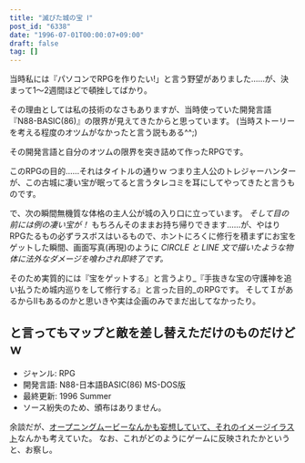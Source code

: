 ```yaml
---
title: "滅びた城の宝 Ⅰ"
post_id: "6338"
date: "1996-07-01T00:00:07+09:00"
draft: false
tag: []
---
```



当時私には『パソコンでRPGを作りたい!」と言う野望がありました……が、決まって1～2週間ほどで頓挫してばかり。

その理由としては私の技術のなさもありますが、当時使っていた開発言語『N88-BASIC(86)』の限界が見えてきたからと思っています。
(当時ストーリーを考える程度のオツムがなかったと言う説もある^^;)

その開発言語と自分のオツムの限界を突き詰めて作ったRPGです。

このRPGの目的……それはタイトルの通りｗ
つまり主人公のトレジャーハンターが、この古城に凄い宝が眠ってると言うタレコミを耳にしてやってきたと言うものです。

で、次の瞬間無機質な体格の主人公が城の入り口に立っています。
_そして目の前には例の凄い宝が！_
もちろんそのままお持ち帰りできます……が、やはりRPGたるもの必ずラスボスはいるもので、ホントにろくに修行を積まずにお宝をゲットした瞬間、画面写真(再現)のように _CIRCLE と LINE 文で描いたような物体に法外なダメージを喰わされ即終了です。_

そのため実質的には『宝をゲットする』と言うより_『手抜きな宝の守護神を追い払うため城内巡りをして修行する』と言った目的_のRPGです。
そしてＩがあるからIIもあるのかと思いきや実は企画のみでまだ出してなかったり。
## と言ってもマップと敵を差し替えただけのものだけどｗ

* ジャンル: RPG
* 開発言語: N88-日本語BASIC(86) MS-DOS版
* 最終更新: 1996 Summer
* ソース紛失のため、頒布はありません。

余談だが、[オープニングムービーなんかも妄想していて、それのイメージイラスト](../../1995/11/01-treasure-in-grave.md)なんかも考えていた。
なお、これがどのようにゲームに反映されたかというと、お察し。
